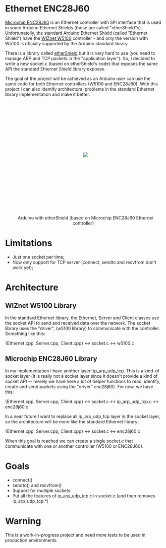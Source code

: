 Ethernet ENC28J60
==================

[Microchip ENC28J60](http://www.microchip.com/wwwproducts/Devices.aspx?dDocName=en022889) is an Ethernet controller with SPI interface that is used in some Arduino Ethernet Shields (these are called "etherShield"s). Unfortunatelly, the standard Arduino Ethernet Shield (called "Ethernet Shield") have the [WIZnet W5100](http://www.wiznet.co.kr/Sub_Modules/en/product/Product_Detail.asp?cate1=5&cate2=7&cate3=26&pid=1011) controller - and only the version with W5100 is oficially supported by the Arduino standard library.

There is a library called [etherShield](http://www.nuelectronics.com/download/projects/etherShield.zip) but it is very hard to use (you need to manage ARP and TCP packets in the "application layer"). So, I decided to write a new socket.c (based on etherShield's code) that exposes the same API the standard Ethernet Shield library exposes.

The goal of the project will be achieved as an Arduino user can use the same code for both Ethernet controllers (W5100 and ENC28J60). With this project I can also identify architectural problems in the standard Ethernet library implementation and make it better.


<div style="height: 350px; line-height: 350px; text-align: center">
    <img src="http://www.CursoDeArduino.com.br/media/ArduinoEthernetShield.jpg" style="vertical-alignt: middle; max-height: 100%" />
</div>
<br />
<div style="text-align: center">
    Arduino with etherShield (based on Microchip ENC28J60 Ethernet controller)
</div>


Limitations
===========

- Just one socket per time;
- Now only support for TCP server (connect, sendto and recvfrom don't work yet);


Architecture
============

WIZnet W5100 Library
--------------------

In the standard Ethernet library, the Ethernet, Server and Client classes use the socket API to send and received data over the network. The socket library uses the "driver", (w5100 library) to communicate with the controller. Something like this:

{Ethernet.cpp, Server.cpp, Client.cpp} <-> socket.c <-> w5100.c

Microchip ENC28J60 Library
--------------------------

In my implementation I have another layer: ip_arp_udp_tcp. This is a kind-of socket layer (it is really not a socket layer since it doesn't provide a kind of socket API -- merely we have here a lot of helper functions to read, identify, create and send packets using the "driver" enc28j60). For now, we have this:

{Ethernet.cpp, Server.cpp, Client.cpp} <-> socket.c <-> ip_arp_udp_tcp.c <-> enc28j60.c

In a near future I want to replace all ip_arp_udp_tcp layer in the socket layer, so the architecture will be more like the standard Ethernet library:

{Ethernet.cpp, Server.cpp, Client.cpp} <-> socket.c <-> enc28j60.c

When this goal is reached we can create a single socket.c that communicate with one or another controller (W5100 or ENC28J60).

Goals
=====

- connect()
- sendto() and recvfrom()
- Support for multiple sockets
- Put all the features of ip_arp_udp_tcp.c in socket.c (and then removes ip_arp_udp_tcp.*)


Warning
=======
This is a work-in-progress project and need more tests to be used in production environments.
